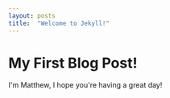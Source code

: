 ```yaml
---
layout: posts
title:  "Welcome to Jekyll!"
---
```


<!-- This is just the form of making a post -->

# My First Blog Post!

I'm Matthew, I hope you're having a great day!